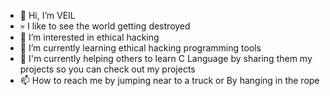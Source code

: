 - 👋 Hi, I’m VEIL
- 💀 I like to see the world getting destroyed
- 👀 I’m interested in ethical hacking
- 🌱 I’m currently learning ethical hacking programming tools
- 💞️ I'm currently helping others to learn C Language by sharing them my projects so you can check out my projects
- 📫 How to reach me by jumping near to a truck or By hanging in the rope
